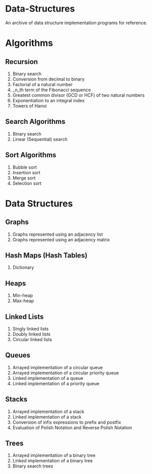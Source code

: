 # Data-Structures
An archive of data structure implementation programs for reference.


# Algorithms
## Recursion
1. Binary search
2. Conversion from decimal to binary
3. Factorial of a natural number
4. _n_th term of the Fibonacci sequence
5. Greatest common divisor (GCD or HCF) of two natural numbers
6. Exponentiation to an integral index
7. Towers of Hanoi

## Search Algorithms
1. Binary search
2. Linear (Sequential) search

## Sort Algorithms
1. Bubble sort
2. Insertion sort
3. Merge sort
4. Selection sort

# Data Structures
## Graphs
1. Graphs represented using an adjacency list
2. Graphs represented using an adjacency matrix

## Hash Maps (Hash Tables)
1. Dictionary

## Heaps
1. Min-heap
2. Max-heap

## Linked Lists
1. Singly linked lists
2. Doubly linked lists
3. Circular linked lists

## Queues
1. Arrayed implementation of a circular queue
2. Arrayed implementation of a circular priority queue
3. Linked implementation of a queue
4. Linked implementation of a priority queue

## Stacks
1. Arrayed implementation of a stack
2. Linked implementation of a stack
3. Conversion of infix expressions to prefix and postfix
4. Evaluation of Polish Notation and Reverse Polish Notation

## Trees
1. Arrayed implementation of a binary tree
2. Linked implementation of a binary tree
3. Binary search trees
